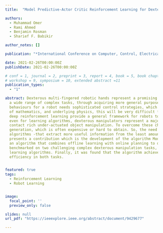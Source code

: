 ```yaml
---
title:  "Model Predictive-Actor Critic Reinforcement Learning for Dexterous Manipulation"

authors:
  - Muhammad Omer
  - Rami Ahmed
  - Benjamin Rosman
  - Sharief F. Babikir

author_notes: []

publication: "*International Conference on Computer, Control, Electrical, and Electronics Engineering*"

date: 2021-02-26T00:00:00Z
publishDate: 2021-02-26T00:00:00Z

# conf = 1, journal = 2, preprint = 3, report = 4, book = 5, book chapter = 6, thesis = 7, patent = 9
# workshop = 9, symposium = 10, extended abstract =11
publication_types:
  - "1"

abstract: Dexterous multi-fingered robotic hands represent a promising solution for robotic manipulators to perform
  a wide range of complex tasks, through acquiring more general purpose skills. Nevertheless, developing complex
  behaviours for a robot needs sophisticated control strategies, which requires domain expertise with a good understanding
  of mathematics, and underlying physics, this will be very difficult for such complex robots. Learning algorithms like
  deep reinforcement learning provide a general framework for robots to learn complex behaviours directly from data. But,
  even for learning algorithms, dexterous manipulators represent a major challenge due to their high dimensionality and
  contact rich under-actuated object manipulation. To overcome these challenges, learning algorithms demand extensive data
  generation, which is often expensive or hard to obtain. So, the need for more efficient and more effective
  algorithms -that extract more useful information from the least amount of available data- has increased. This paper
  presents a contribution which is the development of the algorithm Model Predictive Control-Soft Actor Critic (MPC-SAC),
  an algorithm that combines offline learning with online planning to develop a control policy. The algorithm is
  benchmarked on two challenging complex dexterous manipulation tasks, against other state of the art model free reinforcement
  learning algorithms. Finally, it was found that the algorithm achieves asymptotic performance with state of the art data
  efficiency in both tasks.


featured: true
tags:
  - Reinforcement Learning
  - Robot Learning


image:
  focal_point: ''
  preview_only: false

slides: null
url_pdf: "https://ieeexplore.ieee.org/abstract/document/9429677"

---
```

